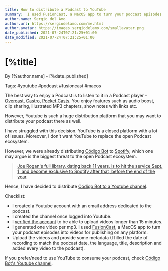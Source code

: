```yaml
---
title: How to distribute a Podcast to YouTube 
summary:  I used FusionCast, a MacOS app to turn your podcast episodes into videos for publishing on any platform.
author.name: Sergio del Amo
author.url: https://sergiodelamo.com/me.html
author.avatar: https://images.sergiodelamo.com/smallavatar.png 
date_published: 2021-07-24T07:21:25+01:00
date_modified: 2021-07-24T07:21:25+01:00
---
```


# [%title]

By [%author.name] - [%date_published]

Tags: #youtube #podcast #fusioncast #macos

The best way to enjoy a Podcast is to listen to it in a Podcast player - [Overcast](https://overcast.fm), [Castro](https://castro.fm), [Pocket Casts](https://www.pocketcasts.com). You enjoy features such as audio boost, clip sharing, illustrated MP3 chapters, show notes with links etc.

However, Youtube is such a huge distribution platform that you may want to distribute your podcast there as well.

I have struggled with this decision. YouTube is a closed platform with a lot of issues. Moreover, I don't want YouTube to replace the open Podcast ecosystem. 

However, we were already distributing [Código Bot](https://codigobot.com) to [Spotify](https://open.spotify.com/show/4KcAbjtZZEC5UnVVAGUovW), which one may argue is the biggest threat to the open Podcast ecosystem. 

> [Joe Rogan's full library, dating back 11 years, is to hit the service Sept. 1, and become exclusive to Spotify after that, before the end of the year](https://www.wsj.com/articles/spotify-strikes-exclusive-podcast-deal-with-joe-rogan-11589913814)

Hence, I have decided to distribute [Código Bot to a Youtube channel](https://www.youtube.com/channel/UCJE-j5dRWMDvz72V9dmIZRw).

Checklist: 

- I created a Youtube account with an email address dedicated to the podcast. 
- I created the channel once logged into Youtube.
- I [verified the account](https://www.youtube.com/verify) to be able to upload videos longer than 15 minutes. 
- I generated one video per mp3. I used [FusionCast](https://fusioncast.rambo.codes/), a MacOS app to turn your podcast episodes into videos for publishing on any platform.
- Upload the videos and provide some metadata (I filled the date of recording to match the podcast date, the language, title, description and added every video to the podcast). 

If you prefer/need to use YouTube to consume your podcast, check [Código Bot's Youtube channel](https://www.youtube.com/channel/UCJE-j5dRWMDvz72V9dmIZRw). 

